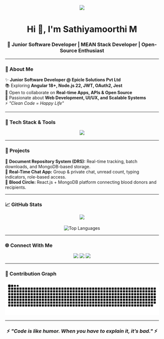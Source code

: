 <h1 align="center">
  <img src="https://github-widgetbox.vercel.app/api/profile?username=sathiyamoorthi-madhesh&data=repositories,commits&theme=darkmode" />
</h1>

<h1 align="center">Hi 👋, I'm Sathiyamoorthi M</h1>
<h3 align="center">🚀 Junior Software Developer | MEAN Stack Developer | Open-Source Enthusiast</h3>

---

### 🌟 About Me  
✨ **Junior Software Developer @ Epicle Solutions Pvt Ltd**  
📚 Exploring **Angular 18+, Node.js 22, JWT, OAuth2, Jest**  
🤝 Open to collaborate on **Real-time Apps, APIs & Open Source**  
🎨 Passionate about **Web Development, UI/UX, and Scalable Systems**  
⚡ *"Clean Code = Happy Life"*  

---

### 🚀 Tech Stack & Tools  
<p align="center">
  <img src="https://skillicons.dev/icons?i=angular,nodejs,express,mongodb,typescript,html,css,java,git,jest,jenkins,postman" />
</p>

---

### 📌 Projects  
🔹 **Document Repository System (DRS):** Real-time tracking, batch downloads, and MongoDB-based storage.  
🔹 **Real-Time Chat App:** Group & private chat, unread count, typing indicators, role-based access.  
🔹 **Blood Circle:** React.js + MongoDB platform connecting blood donors and recipients.

---

### 📈 GitHub Stats
<p align="center">
<!--   <img src="https://github-readme-stats.vercel.app/api?username=sathiyamoorthi-madhesh&show_icons=true&theme=radical" alt="Sathya's GitHub stats"/> -->
  <img src="https://nirzak-streak-stats.vercel.app/?user=sathiyamoorthi-madhesh&theme=dark&hide_border=false"/> </br> </br>
  <img src="https://github-readme-stats.vercel.app/api/top-langs/?username=sathiyamoorthi-madhesh&layout=donut&theme=dark" alt="Top Languages"/>
  
</p>


---

### 🌐 Connect With Me
<p align="center">
  <a href="mailto:Sathiyamoorthimadhesh@gmail.com"><img src="https://img.shields.io/badge/Email-D14836?style=for-the-badge&logo=gmail&logoColor=white"/></a>
  <a href="https://www.linkedin.com/in/sathiyamoorthi-madhesh-703662280/"><img src="https://img.shields.io/badge/LinkedIn-0077B5?style=for-the-badge&logo=linkedin&logoColor=white"/></a>
  <a href="https://github.com/sathiyamoorthi-madhesh"><img src="https://img.shields.io/badge/GitHub-100000?style=for-the-badge&logo=github&logoColor=white"/></a>
</p>


---

### 🐍 Contribution Graph  
<p align="center">
  <img src="https://github.com/Platane/snk/raw/output/github-contribution-grid-snake.svg" alt="snake animation" />
</p>

---

<h3 align="center">
⚡ <i>"Code is like humor. When you have to explain it, it’s bad."</i> ⚡
</h3>

